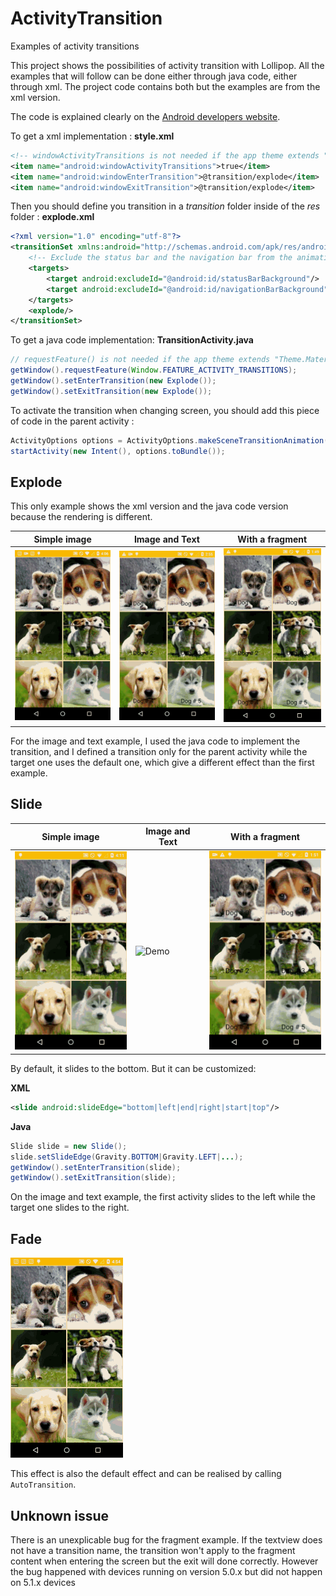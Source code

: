 # ActivityTransition

Examples of activity transitions

This project shows the possibilities of activity transition with Lollipop.
All the examples that will follow can be done either through java code, either through xml. The project code contains both but the examples are from the xml version.

The code is explained clearly on the [Android developers website](https://developer.android.com/training/material/animations.html#Transitions).

To get a xml implementation :
__style.xml__
```xml
<!-- windowActivityTransitions is not needed if the app theme extends "Theme.Material" and its children -->
<item name="android:windowActivityTransitions">true</item>
<item name="android:windowEnterTransition">@transition/explode</item>
<item name="android:windowExitTransition">@transition/explode</item>
```
Then you should define you transition in a *transition* folder inside of the *res* folder :
__explode.xml__
```xml
<?xml version="1.0" encoding="utf-8"?>
<transitionSet xmlns:android="http://schemas.android.com/apk/res/android">
    <!-- Exclude the status bar and the navigation bar from the animation -->
    <targets>
        <target android:excludeId="@android:id/statusBarBackground"/>
        <target android:excludeId="@android:id/navigationBarBackground"/>
    </targets>
    <explode/>
</transitionSet>
```
To get a java code implementation:
__TransitionActivity.java__
```java
// requestFeature() is not needed if the app theme extends "Theme.Material" and its children
getWindow().requestFeature(Window.FEATURE_ACTIVITY_TRANSITIONS);
getWindow().setEnterTransition(new Explode());
getWindow().setExitTransition(new Explode());
```
To activate the transition when changing screen, you should add this piece of code in the parent activity :
```java
ActivityOptions options = ActivityOptions.makeSceneTransitionAnimation(this);
startActivity(new Intent(), options.toBundle());
```

## Explode
This only example shows the xml version and the java code version because the rendering is different.

Simple image | Image and Text | With a fragment
------------ | ------------- | -------------
![Demo](images/githubactivitytransitionexplode.gif) | ![Demo](images/githubactivitytransitionexplodeimageandtext2.gif) | ![Demo](images/githubactivitytransitionexplodefragment.gif)

For the image and text example, I used the java code to implement the transition, and I defined a transition only for the parent activity while the target one uses the default one, which give a different effect than the first example.

## Slide

Simple image | Image and Text | With a fragment
------------ | ------------- | -------------
![Demo](images/githubactivitytransitionslide.gif) | ![Demo](images/githubactivitytransitionslideimageandtext.gif) |![Demo](images/githubactivitytransitionslidefragment.gif) 

By default, it slides to the bottom. But it can be customized: 

__XML__
```xml
<slide android:slideEdge="bottom|left|end|right|start|top"/>
```
__Java__
```java
Slide slide = new Slide();
slide.setSlideEdge(Gravity.BOTTOM|Gravity.LEFT|...);
getWindow().setEnterTransition(slide);
getWindow().setExitTransition(slide);
```

On the image and text example, the first activity slides to the left while the target one slides to the right.

## Fade

![Demo](images/githubactivitytransitionfade.gif)

This effect is also the default effect and can be realised by calling `AutoTransition`.

## Unknown issue

There is an unexplicable bug for the fragment example. If the textview does not have a transition name, the transition won't apply to the fragment content when entering the screen but the exit will done correctly. However the bug happened with devices running on version 5.0.x but did not happen on 5.1.x devices
